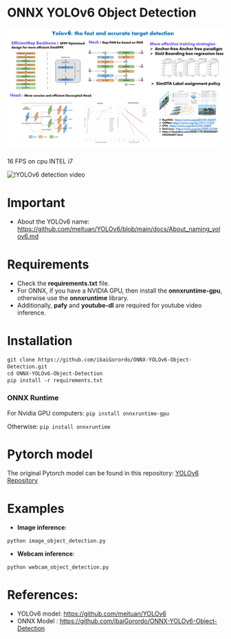 # ONNX YOLOv6 Object Detection
 ![!YOLOv6 Model](https://github.com/Gaurav14cs17/YOLOV6/blob/main/doc/img/Slide1.jpg)
 
 16 FPS on cpu INTEL i7

![!YOLOv6 detection video](https://github.com/Gaurav14cs17/YOLOV6/blob/main/doc/img/yolov6s_video.gif)

# Important
- About the YOLOv6 name: https://github.com/meituan/YOLOv6/blob/main/docs/About_naming_yolov6.md

# Requirements

 * Check the **requirements.txt** file. 
 * For ONNX, if you have a NVIDIA GPU, then install the **onnxruntime-gpu**, otherwise use the **onnxruntime** library.
 * Additionally, **pafy** and **youtube-dl** are required for youtube video inference.
 
# Installation
```
git clone https://github.com/ibaiGorordo/ONNX-YOLOv6-Object-Detection.git
cd ONNX-YOLOv6-Object-Detection
pip install -r requirements.txt
```
### ONNX Runtime
For Nvidia GPU computers:
`pip install onnxruntime-gpu`

Otherwise:
`pip install onnxruntime`


# Pytorch model
The original Pytorch model can be found in this repository: [YOLOv6 Repository](https://github.com/meituan/YOLOv6)
 
# Examples

 * **Image inference**:
 ```
 python image_object_detection.py
 ```
 
 * **Webcam inference**:
 ```
 python webcam_object_detection.py
 ```



# References:
* YOLOv6 model: https://github.com/meituan/YOLOv6
* ONNX Model : https://github.com/ibaiGorordo/ONNX-YOLOv6-Object-Detection
